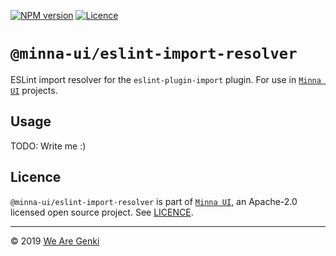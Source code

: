 [![NPM version](https://img.shields.io/npm/v/@minna-ui/eslint-import-resolver.svg)](https://www.npmjs.com/package/@minna-ui/eslint-import-resolver)
[![Licence](https://img.shields.io/npm/l/@minna-ui/eslint-import-resolver.svg)](https://github.com/WeAreGenki/minna-ui/blob/master/LICENCE)

# `@minna-ui/eslint-import-resolver`

ESLint import resolver for the `eslint-plugin-import` plugin. For use in [`Minna UI`](https://github.com/WeAreGenki/minna-ui) projects.

## Usage

TODO: Write me :)

## Licence

`@minna-ui/eslint-import-resolver` is part of [`Minna UI`](https://github.com/WeAreGenki/minna-ui), an Apache-2.0 licensed open source project. See [LICENCE](https://github.com/WeAreGenki/minna-ui/blob/master/LICENCE).

---

© 2019 [We Are Genki](https://wearegenki.com)

